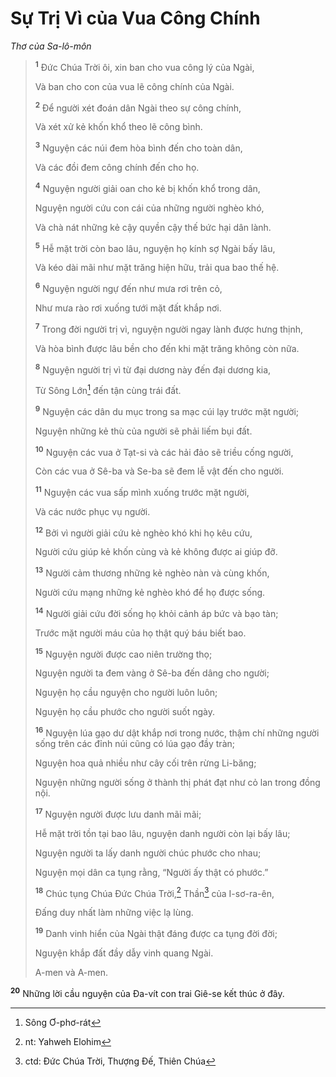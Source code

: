 # Sự Trị Vì của Vua Công Chính

_Thơ của Sa-lô-môn_

> <sup><b>1</b></sup> Ðức Chúa Trời ôi, xin ban cho vua công lý của Ngài,
>
> Và ban cho con của vua lẽ công chính của Ngài.
>
> <sup><b>2</b></sup> Ðể người xét đoán dân Ngài theo sự công chính,
>
> Và xét xử kẻ khốn khổ theo lẽ công bình.
>
> <sup><b>3</b></sup> Nguyện các núi đem hòa bình đến cho toàn dân,
>
> Và các đồi đem công chính đến cho họ.
>
> <sup><b>4</b></sup> Nguyện người giải oan cho kẻ bị khốn khổ trong dân,
>
> Nguyện người cứu con cái của những người nghèo khó,
>
> Và chà nát những kẻ cậy quyền cậy thế bức hại dân lành.
>
> <sup><b>5</b></sup> Hễ mặt trời còn bao lâu, nguyện họ kính sợ Ngài bấy lâu,
>
> Và kéo dài mãi như mặt trăng hiện hữu, trải qua bao thế hệ.
>
> <sup><b>6</b></sup> Nguyện người ngự đến như mưa rơi trên cỏ,
>
> Như mưa rào rơi xuống tưới mặt đất khắp nơi.
>
> <sup><b>7</b></sup> Trong đời người trị vì, nguyện người ngay lành được hưng thịnh,
>
> Và hòa bình được lâu bền cho đến khi mặt trăng không còn nữa.
>
> <sup><b>8</b></sup> Nguyện người trị vì từ đại dương này đến đại dương kia,
>
> Từ Sông Lớn[^1-707418b1-8f03-473d-b98c-403410493efe] đến tận cùng trái đất.
>
> <sup><b>9</b></sup> Nguyện các dân du mục trong sa mạc cúi lạy trước mặt người;
>
> Nguyện những kẻ thù của người sẽ phải liếm bụi đất.
>
> <sup><b>10</b></sup> Nguyện các vua ở Tạt-si và các hải đảo sẽ triều cống người,
>
> Còn các vua ở Sê-ba và Se-ba sẽ đem lễ vật đến cho người.
>
> <sup><b>11</b></sup> Nguyện các vua sấp mình xuống trước mặt người,
>
> Và các nước phục vụ người.
>
> <sup><b>12</b></sup> Bởi vì người giải cứu kẻ nghèo khó khi họ kêu cứu,
>
> Người cứu giúp kẻ khốn cùng và kẻ không được ai giúp đỡ.
>
> <sup><b>13</b></sup> Người cảm thương những kẻ nghèo nàn và cùng khốn,
>
> Người cứu mạng những kẻ nghèo khó để họ được sống.
>
> <sup><b>14</b></sup> Người giải cứu đời sống họ khỏi cảnh áp bức và bạo tàn;
>
> Trước mặt người máu của họ thật quý báu biết bao.
>
> <sup><b>15</b></sup> Nguyện người được cao niên trường thọ;
>
> Nguyện người ta đem vàng ở Sê-ba đến dâng cho người;
>
> Nguyện họ cầu nguyện cho người luôn luôn;
>
> Nguyện họ cầu phước cho người suốt ngày.
>
> <sup><b>16</b></sup> Nguyện lúa gạo dư dật khắp nơi trong nước, thậm chí những người sống trên các đỉnh núi cũng có lúa gạo đầy tràn;
>
> Nguyện hoa quả nhiều như cây cối trên rừng Li-băng;
>
> Nguyện những người sống ở thành thị phát đạt như cỏ lan trong đồng nội.
>
> <sup><b>17</b></sup> Nguyện người được lưu danh mãi mãi;
>
> Hễ mặt trời tồn tại bao lâu, nguyện danh người còn lại bấy lâu;
>
> Nguyện người ta lấy danh người chúc phước cho nhau;
>
> Nguyện mọi dân ca tụng rằng, “Người ấy thật có phước.”
>
> <sup><b>18</b></sup> Chúc tụng Chúa Ðức Chúa Trời,[^2-707418b1-8f03-473d-b98c-403410493efe] Thần[^3-707418b1-8f03-473d-b98c-403410493efe] của I-sơ-ra-ên,
>
> Ðấng duy nhất làm những việc lạ lùng.
>
> <sup><b>19</b></sup> Danh vinh hiển của Ngài thật đáng được ca tụng đời đời;
>
> Nguyện khắp đất đầy dẫy vinh quang Ngài.
>
> A-men và A-men.

<sup><b>20</b></sup> Những lời cầu nguyện của Ða-vít con trai Giê-se kết thúc ở đây.

[^1-707418b1-8f03-473d-b98c-403410493efe]: Sông Ơ-phơ-rát

[^2-707418b1-8f03-473d-b98c-403410493efe]: nt: Yahweh Elohim

[^3-707418b1-8f03-473d-b98c-403410493efe]: ctd: Ðức Chúa Trời, Thượng Ðế, Thiên Chúa
